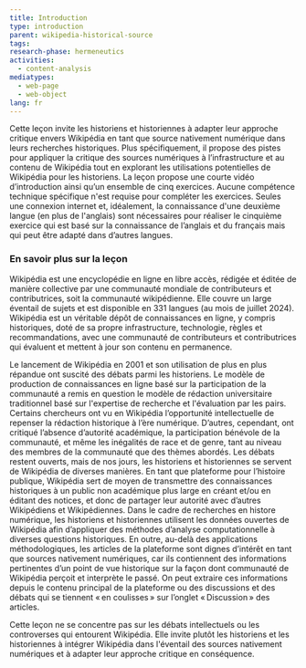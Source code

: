 ```yaml
---
title: Introduction
type: introduction
parent: wikipedia-historical-source
tags:
research-phase: hermeneutics
activities: 
  - content-analysis 
mediatypes:
  - web-page
  - web-object
lang: fr
---
```


Cette leçon invite les historiens et historiennes à adapter leur approche critique envers Wikipédia en tant que source nativement numérique dans leurs recherches historiques. Plus spécifiquement, il propose des pistes pour appliquer la critique des sources numériques à l’infrastructure et au contenu de Wikipédia tout en explorant les utilisations potentielles de Wikipédia pour les historiens. La leçon propose une courte vidéo d’introduction ainsi qu’un ensemble de cinq exercices. Aucune compétence technique spécifique n'est requise pour compléter les exercices. Seules une connexion internet et, idéalement, la connaissance d'une deuxième langue (en plus de l'anglais) sont nécessaires pour réaliser le cinquième exercice qui est basé sur la connaissance de l’anglais et du français mais qui peut être adapté dans d’autres langues.

<!-- more -->

### En savoir plus sur la leçon
<!-- section-contents -->

Wikipédia est une encyclopédie en ligne en libre accès, rédigée et éditée de manière collective par une communauté mondiale de contributeurs et contributrices, soit la communauté wikipédienne. Elle couvre un large éventail de sujets et est disponible en 331 langues (au mois de juillet 2024). Wikipédia est un véritable dépôt de connaissances en ligne, y compris historiques, doté de sa propre infrastructure, technologie, règles et recommandations, avec une communauté de contributeurs et contributrices qui évaluent et mettent à jour son contenu en permanence.

Le lancement de Wikipédia en 2001 et son utilisation de plus en plus répandue ont suscité des débats parmi les historiens. Le modèle de production de connaissances en ligne basé sur la participation de la communauté a remis en question le modèle de rédaction universitaire traditionnel basé sur l'expertise de recherche et l'évaluation par les pairs. Certains chercheurs ont vu en Wikipédia l’opportunité intellectuelle de repenser la rédaction historique à l’ère numérique. D’autres, cependant, ont critiqué l’absence d’autorité académique, la participation bénévole de la communauté, et même les inégalités de race et de genre, tant au niveau des membres de la communauté que des thèmes abordés. Les débats restent ouverts, mais de nos jours, les historiens et historiennes se servent de Wikipédia de diverses manières. En tant que plateforme pour l’histoire publique, Wikipédia sert de moyen de transmettre des connaissances historiques à un public non académique plus large en créant et/ou en éditant des notices, et donc de partager leur autorité avec d’autres Wikipédiens et Wikipédiennes. Dans le cadre de recherches en histore numérique, les historiens et historiennes utilisent les données ouvertes de Wikipédia afin d’appliquer des méthodes d’analyse computationnelle à diverses questions historiques. En outre, au-delà des applications méthodologiques, les articles de la plateforme sont dignes d’intérêt en tant que sources nativement numériques, car ils contiennent des informations pertinentes d’un point de vue historique sur la façon dont communauté de Wikipédia perçoit et interprète le passé. On peut extraire ces informations depuis le contenu principal de la plateforme ou des discussions et des débats qui se tiennent «&#x202F;en coulisses&#x202F;» sur l’onglet «&#x202F;Discussion&#x202F;» des articles.

Cette leçon ne se concentre pas sur les débats intellectuels ou les controverses qui entourent Wikipédia. Elle invite plutôt les historiens et les historiennes à intégrer Wikipédia dans l'éventail des sources nativement numériques et à adapter leur approche critique en conséquence.

